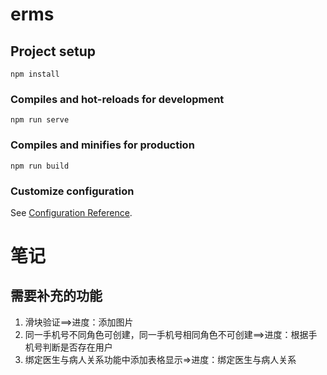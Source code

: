 # erms

## Project setup
```
npm install
```

### Compiles and hot-reloads for development
```
npm run serve
```

### Compiles and minifies for production
```
npm run build
```

### Customize configuration
See [Configuration Reference](https://cli.vuejs.org/config/).

# 笔记
## 需要补充的功能
1. 滑块验证==>进度：添加图片
2. 同一手机号不同角色可创建，同一手机号相同角色不可创建==>进度：根据手机号判断是否存在用户
3. 绑定医生与病人关系功能中添加表格显示=>进度：绑定医生与病人关系
